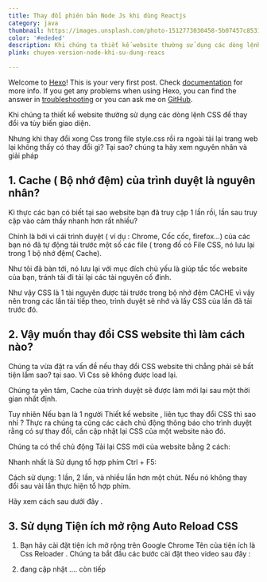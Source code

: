 ```yaml
---
title: Thay đổi phiên bản Node Js khi dùng Reactjs
category: java
thumbnail: https://images.unsplash.com/photo-1512773030458-5b07457c8531?fit=crop&w=1280&h=720&q=80
color: '#ededed'
description: Khi chúng ta thiết kế website thường sử dụng các dòng lệnh CSS để thay đổi va tùy biến giao diện.
plink: chuyen-version-node-khi-su-dung-reacs

---
```

Welcome to [Hexo](https://hexo.io/)! This is your very first post. Check [documentation](https://hexo.io/docs/) for more info. If you get any problems when using Hexo, you can find the answer in [troubleshooting](https://hexo.io/docs/troubleshooting.html) or you can ask me on [GitHub](https://github.com/hexojs/hexo/issues).

<!-- ## Quick Start -->
Khi chúng ta thiết kế website thường sử dụng các dòng lệnh CSS để thay đổi va tùy biến giao diện.

Nhưng khi thay đổi xong Css trong file style.css rồi ra ngoài tải lại trang web lại không thấy có thay đổi gì? Tại sao? chúng ta hãy xem nguyên nhân và giải pháp

## 1. Cache ( Bộ nhớ đệm) của trình duyệt là nguyên nhân?
Kì thực các bạn có biết tại sao website bạn đã truy cập 1 lần rồi, lần sau truy cập vào cảm thấy nhanh hơn rất nhiều?

Chính là bởi vì cái trình duyệt ( ví dụ : Chrome, Cốc cốc, firefox…) của các bạn nó đã tự động tải trước một số các file ( trong đố có File CSS, nó lưu lại trong 1 bộ nhớ đệm( Cache).

Như tôi đã bàn tới, nó lưu lại với mục đích chủ yếu là giúp tắc tốc website của bạn, tránh tải đi tải lại các tài nguyên cố đinh.

Như vậy CSS là 1 tài nguyên được tải trước trong bộ nhớ đệm CACHE vì vậy nên trong các lần tải tiếp theo, trình duyệt sẽ nhớ và lấy CSS của lần đã tải trước đó.

## 2. Vậy muốn thay đổi CSS website thì làm cách nào?
Chúng ta vừa đặt ra vấn đề nếu thay đổi CSS website thì chẳng phải sẽ bất tiện lắm sao? tại sao. Vì Css sẽ không được load lại.

Chúng ta yên tâm, Cache của trình duyệt sẽ được làm mới lại sau một thời gian nhất định.

Tuy nhiên Nếu bạn là 1 người Thiết kế website , liên tục thay đổi CSS thì sao nhỉ ? Thực ra chúng ta cũng các cách chủ động thông báo cho trình duyệt rằng có sự thay đổi, cần cập nhật lại CSS của một website nào đó.

Chúng ta có thể chủ động Tải lại CSS mới của website bằng 2 cách:

Nhanh nhất là Sử dụng tổ hợp phím Ctrl + F5:

Cách sử dụng: 1 lần, 2 lần, và nhiều lần hơn một chút. Nếu nó không thay đổi sau vài lần thực hiện tổ hợp phím.

Hãy xem cách sau dưới đây .

## 3. Sử dụng Tiện ích mở rộng Auto Reload CSS
1. Bạn hãy cài đặt tiện ích mở rộng trên Google Chrome
Tên của tiện ích là Css Reloader . Chúng ta bắt đầu các bước cài đặt theo video sau đây :

2. đang cập nhật …. còn tiếp